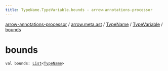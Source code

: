 ```yaml
---
title: TypeName.TypeVariable.bounds - arrow-annotations-processor
---
```


[arrow-annotations-processor](../../../index.html) / [arrow.meta.ast](../../index.html) / [TypeName](../index.html) / [TypeVariable](index.html) / [bounds](./bounds.html)

# bounds

`val bounds: `[`List`](https://kotlinlang.org/api/latest/jvm/stdlib/kotlin.collections/-list/index.html)`<`[`TypeName`](../index.html)`>`